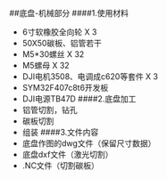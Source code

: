##底盘-机械部分
####1.使用材料
- 6寸软橡胶全向轮  X  3
- 50X50碳板、铝管若干
- M5*30螺丝 X 32
- M5螺母 X 32
- DJI电机3508、电调成c620等套件 X 3
- SYM32F407c8t6开发板
- DJI电源TB47D
####2.底盘加工
- 铝管切割，钻孔
- 碳板切割
- 组装
####3.文件内容
- 底盘作图的dwg文件（保留尺寸数据）
- 底盘dxf文件（激光切割）
- .NC文件（切割碳板）